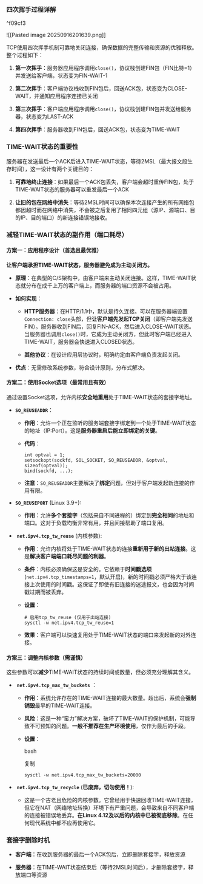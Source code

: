 
### 四次挥手过程详解
^f09cf3

![[Pasted image 20250916201639.png]]

TCP使用四次挥手机制可靠地关闭连接，确保数据的完整传输和资源的优雅释放。整个过程如下：

1. ​**第一次挥手**​：服务器应用程序调用`close()`，协议栈创建FIN包（FIN比特=1）并发送给客户端，状态变为FIN-WAIT-1
    
2. ​**第二次挥手**​：客户端协议栈收到FIN包后，回送ACK包，状态变为CLOSE-WAIT，并通知应用程序连接已关闭
    
3. ​**第三次挥手**​：客户端应用程序调用`close()`，协议栈创建FIN包并发送给服务器，状态变为LAST-ACK
    
4. ​**第四次挥手**​：服务器收到FIN包后，回送ACK包，状态变为TIME-WAIT
    

### TIME-WAIT状态的重要性

服务器在发送最后一个ACK后进入TIME-WAIT状态，等待2MSL（最大报文段生存时间），这一设计有两个关键目的：

1. ​**可靠地终止连接**​：如果最后一个ACK包丢失，客户端会超时重传FIN包，处于TIME-WAIT状态的服务器可以重发最后一个ACK
    
2. ​**让旧的包在网络中消失**​：等待2MSL时间可以确保本次连接产生的所有网络包都因超时而在网络中消失，不会被之后复用了相同四元组（源IP、源端口、目的IP、目的端口）的新连接错误地接收。

### 减轻TIME-WAIT状态的副作用（端口耗尽）
#### 方案一：应用程序设计（首选且最优雅）

​**让客户端承担TIME-WAIT状态，服务器避免成为主动关闭方。​**​

- ​**原理**​：在典型的C/S架构中，由客户端来主动关闭连接。这样，TIME-WAIT状态就分布在成千上万的客户端上，而服务器的端口资源不会被占用。
    
- ​**如何实现**​：
    
    - ​**HTTP服务器**​：在HTTP/1.1中，默认是持久连接。可以在服务器端设置 `Connection: close`头部，但**让客户端先发起TCP关闭**​（即客户端先发送FIN）。服务器收到FIN后，回复FIN-ACK，然后进入CLOSE-WAIT状态。当服务器也调用`close()`时，它成为主动关闭方，但此时客户端已经进入TIME-WAIT，服务器会快速进入CLOSED状态。
        
    - ​**其他协议**​：在设计应用层协议时，明确约定由客户端负责发起关闭。
        
    
- ​**优点**​：无需修改系统参数，符合设计原则，分布式解决。
    

#### 方案二：使用Socket选项（最常用且有效）

通过设置Socket选项，允许内核**安全地重用**处于TIME-WAIT状态的套接字地址。

- **​`SO_REUSEADDR`​**：
    
    - ​**作用**​：允许一个正在监听的服务端套接字绑定到一个处于TIME-WAIT状态的地址（IP:Port）。这是**服务器重启后能立即绑定的关键**。
        
    - ​**代码**​：
        ```
        int optval = 1;
        setsockopt(sockfd, SOL_SOCKET, SO_REUSEADDR, &optval, sizeof(optval));
        bind(sockfd, ...);
        ```
        
    - ​**注意**​：`SO_REUSEADDR`主要解决了**绑定**问题，但对于客户端发起新连接的作用有限。
        
    
- **​`SO_REUSEPORT`​** (Linux 3.9+):
    
    - ​**作用**​：允许**多个套接字**​（包括来自不同进程的）绑定到**完全相同**的地址和端口。这对于负载均衡非常有用，并且间接帮助了端口复用。
        
    
- ​ **`net.ipv4.tcp_tw_reuse`**  (内核参数):
    
    - ​**作用**​：允许内核将处于TIME-WAIT状态的连接**重新用于新的出站连接**。这是**解决客户端端口耗尽问题的利器**。
        
    - ​**条件**​：内核必须确保这是安全的。它依赖于**时间戳选项**​ (`net.ipv4.tcp_timestamps=1`，默认开启)，新的时间戳必须严格大于该连接上次使用的时间戳。这保证了即使有旧连接的迷途报文，也会因为时间戳过期而被丢弃。
        
    - ​**设置**​：
        ```
        # 启用tcp_tw_reuse (仅用于出站连接)
        sysctl -w net.ipv4.tcp_tw_reuse=1
        ```
        
    - ​**效果**​：客户端可以快速复用处于TIME-WAIT状态的端口来发起新的对外连接。
        

#### 方案三：调整内核参数（需谨慎）

这些参数可以**减少**TIME-WAIT状态的持续时间或数量，但必须充分理解其含义。

-  ​ **`net.ipv4.tcp_max_tw_buckets`** ：
    
    - ​**作用**​：系统允许存在的TIME-WAIT连接的最大数量。超出后，系统会**强制销毁**最早的TIME-WAIT连接。
        
    - ​**风险**​：这是一种“蛮力”解决方案，破坏了TIME-WAIT的保护机制，可能导致不可预知的问题。​**一般不推荐在生产环境使用**，仅作为最后的手段。
        
    - ​**设置**​：
        
        bash
        
        复制
        
        ```
        sysctl -w net.ipv4.tcp_max_tw_buckets=20000
        ```
        
    
- ​ **`net.ipv4.tcp_tw_recycle`** ​ (**已废弃，切勿使用！​**):
    
    - 这是一个古老且危险的内核参数。它曾经用于快速回收TIME-WAIT连接，但它在NAT（网络地址转换）环境下有严重问题，会导致来自不同客户端的连接被错误地丢弃。​**在Linux 4.12及以后的内核中已被彻底移除**。在任何现代系统中都不应再使用它。
### 套接字删除时机

- ​**客户端**​：在收到服务器的最后一个ACK包后，立即删除套接字，释放资源
    
- ​**服务器**​：在TIME-WAIT状态结束后（等待2MSL时间后），才删除套接字，释放端口等资源
    
